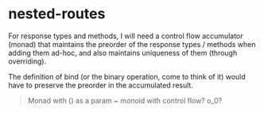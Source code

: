 nested-routes
=============

For response types and methods, I will need a control flow accumulator (monad)
that maintains the preorder of the response types / methods when adding them
ad-hoc, and also maintains uniqueness of them (through overriding).

The definition of bind (or the binary operation, come to think of it) would
have to preserve the preorder in the accumulated result.

> Monad with () as a param ~ monoid with control flow? o_0? 
